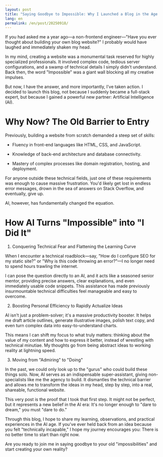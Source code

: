 ```yaml
---
layout: post
title: "Saying Goodbye to Impossible: Why I Launched a Blog in the Age of AI"
lang: en
permalink: /en/post/20250918/
---
```

If you had asked me a year ago—a non-frontend engineer—"Have you ever thought about building your own blog website?" I probably would have laughed and immediately shaken my head.

In my mind, creating a website was a monumental task reserved for highly specialized professionals. It involved complex code, tedious server configurations, and a swamp of technical details I simply didn't understand. Back then, the word "Impossible" was a giant wall blocking all my creative impulses.

But now, I have the answer, and more importantly, I've taken action. I decided to launch this blog, not because I suddenly became a full-stack expert, but because I gained a powerful new partner: Artificial Intelligence (AI).

# Why Now? The Old Barrier to Entry

Previously, building a website from scratch demanded a steep set of skills:

* Fluency in front-end languages like HTML, CSS, and JavaScript.

* Knowledge of back-end architecture and database connectivity.

* Mastery of complex processes like domain registration, hosting, and deployment.

For anyone outside these technical fields, just one of these requirements was enough to cause massive frustration. You'd likely get lost in endless error messages, drown in the sea of answers on Stack Overflow, and eventually, give up.

AI, however, has fundamentally changed the equation.

# How AI Turns "Impossible" into "I Did It"

1. Conquering Technical Fear and Flattening the Learning Curve

When I encounter a technical roadblock—say, "How do I configure SEO for my static site?" or "Why is this code throwing an error?"—I no longer need to spend hours trawling the internet.

I can pose the question directly to an AI, and it acts like a seasoned senior mentor, providing precise answers, clear explanations, and even immediately usable code snippets. This assistance has made previously insurmountable technical difficulties feel manageable and easy to overcome.

2. Boosting Personal Efficiency to Rapidly Actualize Ideas

AI isn't just a problem-solver; it's a massive productivity booster. It helps me draft article outlines, generate illustrative images, polish text copy, and even turn complex data into easy-to-understand charts.

This means I can shift my focus to what truly matters: thinking about the value of my content and how to express it better, instead of wrestling with technical minutiae. My thoughts go from being abstract ideas to working reality at lightning speed.

3. Moving from "Admiring" to "Doing"

In the past, we could only look up to the "gurus" who could build these things solo. Now, AI serves as an indispensable super-assistant, giving non-specialists like me the agency to build. It dismantles the technical barrier and allows me to transform the ideas in my head, step by step, into a real, shareable, functional website.

This very post is the proof that I took that first step. It might not be perfect, but it represents a new belief in the AI era: It's no longer enough to "dare to dream," you must "dare to do."

Through this blog, I hope to share my learning, observations, and practical experiences in the AI age. If you've ever held back from an idea because you felt "technically incapable," I hope my journey encourages you: There is no better time to start than right now.

Are you ready to join me in saying goodbye to your old "impossibilities" and start creating your own reality?